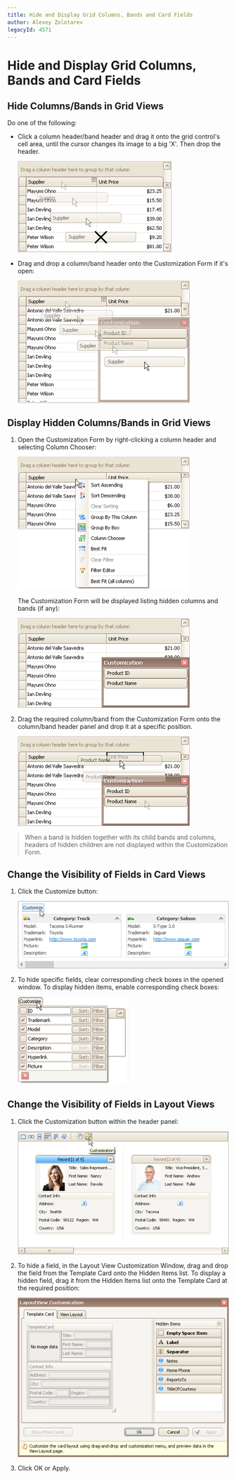 ```yaml
---
title: Hide and Display Grid Columns, Bands and Card Fields
author: Alexey Zolotarev
legacyId: 4571
---
```

# Hide and Display Grid Columns, Bands and Card Fields
## Hide Columns/Bands in Grid Views
Do one of the following:
* Click a column header/band header and drag it onto the grid control's cell area, until the cursor changes its image to a big 'X'. Then drop the header.
	
	![EU_XtraGrid_GridView_HideColumn](../../../images/img7483.png)
* Drag and drop a column/band header onto the Customization Form if it's open:
	
	![EU_XtraGrid_GridView_HideColumnDragToCustomization](../../../images/img7484.png)

## Display Hidden Columns/Bands in Grid Views
1. Open the Customization Form by right-clicking a column header and selecting Column Chooser:
	
	![EU_XtraGrid_GridView_ColumnHeaderMenu](../../../images/img7486.png)
	
	The Customization Form will be displayed listing hidden columns and bands (if any):
	
	![EU_XtraGrid_GridView_CustomizationForm](../../../images/img7487.png)
2. Drag the required column/band from the Customization Form onto the column/band header panel and drop it at a specific position.
	
	![EU_XtraGrid_GridView_DragHiddenColumnOntoHeaderPanel](../../../images/img7488.png)

> When a band is hidden together with its child bands and columns, headers of hidden children are not displayed within the Customization Form.

## Change the Visibility of Fields in Card Views
1. Click the Customize button:
	
	![EU_XtraGrid_CardView_CustomizeButton](../../../images/img7489.png)
2. To hide specific fields, clear corresponding check boxes in the opened window. To display hidden items, enable corresponding check boxes:
	
	![EU_XtraGrid_CardView_CustomizationMenu](../../../images/img7490.png)

## Change the Visibility of Fields in Layout Views
1. Click the Customization button within the header panel:
	
	![EU_XtraGrid_LayoutView_CustomizeButton](../../../images/img7491.png)
2. To hide a field, in the Layout View Customization Window, drag and drop the field from the Template Card onto the Hidden Items list. To display a hidden field, drag it from the Hidden Items list onto the Template Card at the required position:
	
	![EU_XtraGrid_LayoutView_CustomizationForm](../../../images/img7492.png)
3. Click OK or Apply.
